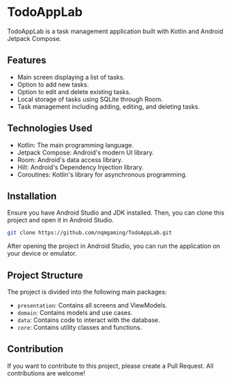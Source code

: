 # TodoAppLab

TodoAppLab is a task management application built with Kotlin and Android Jetpack Compose.

## Features

- Main screen displaying a list of tasks.
- Option to add new tasks.
- Option to edit and delete existing tasks.
- Local storage of tasks using SQLite through Room.
- Task management including adding, editing, and deleting tasks.

## Technologies Used

- Kotlin: The main programming language.
- Jetpack Compose: Android's modern UI library.
- Room: Android's data access library.
- Hilt: Android's Dependency Injection library.
- Coroutines: Kotlin's library for asynchronous programming.

## Installation

Ensure you have Android Studio and JDK installed. Then, you can clone this project and open it in Android Studio.

```bash
git clone https://github.com/nqmgaming/TodoAppLab.git
```

After opening the project in Android Studio, you can run the application on your device or emulator.

## Project Structure

The project is divided into the following main packages:

- `presentation`: Contains all screens and ViewModels.
- `domain`: Contains models and use cases.
- `data`: Contains code to interact with the database.
- `core`: Contains utility classes and functions.

## Contribution

If you want to contribute to this project, please create a Pull Request. All contributions are welcome!